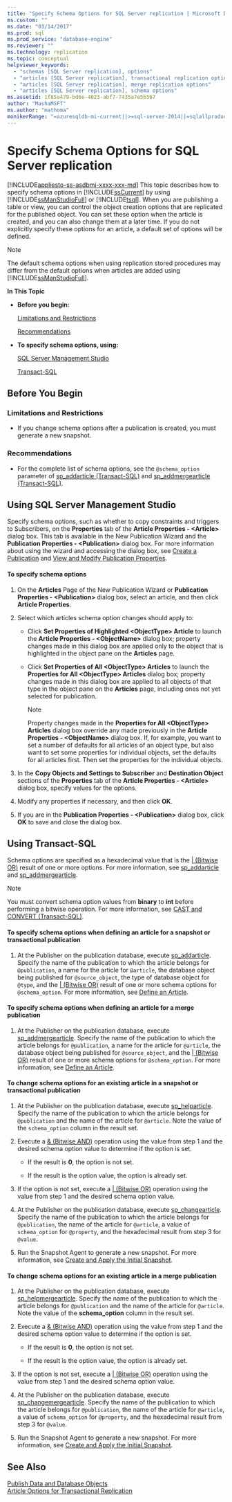 ```yaml
---
title: "Specify Schema Options for SQL Server replication | Microsoft Docs"
ms.custom: ""
ms.date: "03/14/2017"
ms.prod: sql
ms.prod_service: "database-engine"
ms.reviewer: ""
ms.technology: replication
ms.topic: conceptual
helpviewer_keywords: 
  - "schemas [SQL Server replication], options"
  - "articles [SQL Server replication], transactional replication options"
  - "articles [SQL Server replication], merge replication options"
  - "articles [SQL Server replication], schema options"
ms.assetid: 1f85a479-bd6e-4023-abf7-7435a7e5b567
author: "MashaMSFT"
ms.author: "mathoma"
monikerRange: "=azuresqldb-mi-current||>=sql-server-2014||=sqlallproducts-allversions"
---
```

# Specify Schema Options for SQL Server replication
[!INCLUDE[appliesto-ss-asdbmi-xxxx-xxx-md](../../../includes/appliesto-ss-asdbmi-xxxx-xxx-md.md)]
  This topic describes how to specify schema options in [!INCLUDE[ssCurrent](../../../includes/sscurrent-md.md)] by using [!INCLUDE[ssManStudioFull](../../../includes/ssmanstudiofull-md.md)] or [!INCLUDE[tsql](../../../includes/tsql-md.md)]. When you are publishing a table or view, you can control the object creation options that are replicated for the published object. You can set these option when the article is created, and you can also change them at a later time. If you do not explicitly specify these options for an article, a default set of options will be defined.  
  
> [!NOTE]  
>  The default schema options when using replication stored procedures may differ from the default options when articles are added using [!INCLUDE[ssManStudioFull](../../../includes/ssmanstudiofull-md.md)].  
  
 **In This Topic**  
  
-   **Before you begin:**  
  
     [Limitations and Restrictions](#Restrictions)  
  
     [Recommendations](#Recommendations)  
  
-   **To specify schema options, using:**  
  
     [SQL Server Management Studio](#SSMSProcedure)  
  
     [Transact-SQL](#TsqlProcedure)  
  
##  <a name="BeforeYouBegin"></a> Before You Begin  
  
###  <a name="Restrictions"></a> Limitations and Restrictions  
  
-   If you change schema options after a publication is created, you must generate a new snapshot.  
  
###  <a name="Recommendations"></a> Recommendations  
  
-   For the complete list of schema options, see the `@schema_option` parameter of [sp_addarticle &#40;Transact-SQL&#41;](../../../relational-databases/system-stored-procedures/sp-addarticle-transact-sql.md) and [sp_addmergearticle &#40;Transact-SQL&#41;](../../../relational-databases/system-stored-procedures/sp-addmergearticle-transact-sql.md).  
  
##  <a name="SSMSProcedure"></a> Using SQL Server Management Studio  
 Specify schema options, such as whether to copy constraints and triggers to Subscribers, on the **Properties** tab of the **Article Properties - \<Article>** dialog box. This tab is available in the New Publication Wizard and the **Publication Properties - \<Publication>** dialog box. For more information about using the wizard and accessing the dialog box, see [Create a Publication](../../../relational-databases/replication/publish/create-a-publication.md) and [View and Modify Publication Properties](../../../relational-databases/replication/publish/view-and-modify-publication-properties.md).  
  
#### To specify schema options  
  
1.  On the **Articles** Page of the New Publication Wizard or **Publication Properties - \<Publication>** dialog box, select an article, and then click **Article Properties**.  
  
2.  Select which articles schema option changes should apply to:  
  
    -   Click **Set Properties of Highlighted \<ObjectType> Article** to launch the **Article Properties - \<ObjectName>** dialog box; property changes made in this dialog box are applied only to the object that is highlighted in the object pane on the **Articles** page.  
  
    -   Click **Set Properties of All \<ObjectType> Articles** to launch the **Properties for All \<ObjectType> Articles** dialog box; property changes made in this dialog box are applied to all objects of that type in the object pane on the **Articles** page, including ones not yet selected for publication.  
  
        > [!NOTE]  
        >  Property changes made in the **Properties for All \<ObjectType> Articles** dialog box override any made previously in the **Article Properties - \<ObjectName>** dialog box. If, for example, you want to set a number of defaults for all articles of an object type, but also want to set some properties for individual objects, set the defaults for all articles first. Then set the properties for the individual objects.  
  
3.  In the **Copy Objects and Settings to Subscriber** and **Destination Object** sections of the **Properties** tab of the **Article Properties - \<Article>** dialog box, specify values for the options.  
  
4.  Modify any properties if necessary, and then click **OK**.  
  
5.  If you are in the **Publication Properties - \<Publication>** dialog box, click **OK** to save and close the dialog box.  

##  <a name="TsqlProcedure"></a> Using Transact-SQL  
 Schema options are specified as a hexadecimal value that is the [| (Bitwise OR)](../../../t-sql/language-elements/bitwise-or-transact-sql.md) result of one or more options. For more information, see [sp_addarticle](../../../relational-databases/system-stored-procedures/sp-addarticle-transact-sql.md) and [sp_addmergearticle](../../../relational-databases/system-stored-procedures/sp-addmergearticle-transact-sql.md).  
  
> [!NOTE]  
>  You must convert schema option values from **binary** to **int** before performing a bitwise operation. For more information, see [CAST and CONVERT &#40;Transact-SQL&#41;](../../../t-sql/functions/cast-and-convert-transact-sql.md).  
  
#### To specify schema options when defining an article for a snapshot or transactional publication  
  
1.  At the Publisher on the publication database, execute [sp_addarticle](../../../relational-databases/system-stored-procedures/sp-addarticle-transact-sql.md). Specify the name of the publication to which the article belongs for `@publication`, a name for the article for `@article`, the database object being published for `@source_object`, the type of database object for `@type`, and the [| (Bitwise OR)](../../../t-sql/language-elements/bitwise-or-transact-sql.md) result of one or more schema options for `@schema_option`. For more information, see [Define an Article](../../../relational-databases/replication/publish/define-an-article.md).  
  
#### To specify schema options when defining an article for a merge publication  
  
1.  At the Publisher on the publication database, execute [sp_addmergearticle](../../../relational-databases/system-stored-procedures/sp-addmergearticle-transact-sql.md). Specify the name of the publication to which the article belongs for `@publication`, a name for the article for `@article`, the database object being published for `@source_object`, and the [| (Bitwise OR)](../../../t-sql/language-elements/bitwise-or-transact-sql.md) result of one or more schema options for `@schema_option`. For more information, see [Define an Article](../../../relational-databases/replication/publish/define-an-article.md).  
  
#### To change schema options for an existing article in a snapshot or transactional publication  
  
1.  At the Publisher on the publication database, execute [sp_helparticle](../../../relational-databases/system-stored-procedures/sp-helparticle-transact-sql.md). Specify the name of the publication to which the article belongs for `@publication` and the name of the article for `@article`. Note the value of the `schema_option` column in the result set.  
  
2.  Execute a [& (Bitwise AND)](../../../t-sql/language-elements/bitwise-and-transact-sql.md) operation using the value from step 1 and the desired schema option value to determine if the option is set.  
  
    -   If the result is **0**, the option is not set.  
  
    -   If the result is the option value, the option is already set.  
  
3.  If the option is not set, execute a [| (Bitwise OR)](../../../t-sql/language-elements/bitwise-or-transact-sql.md) operation using the value from step 1 and the desired schema option value.  
  
4.  At the Publisher on the publication database, execute [sp_changearticle](../../../relational-databases/system-stored-procedures/sp-changearticle-transact-sql.md). Specify the name of the publication to which the article belongs for `@publication`, the name of the article for `@article`, a value of `schema_option` for `@property`, and the hexadecimal result from step 3 for `@value`.  
  
5.  Run the Snapshot Agent to generate a new snapshot. For more information, see [Create and Apply the Initial Snapshot](../../../relational-databases/replication/create-and-apply-the-initial-snapshot.md).  
  
#### To change schema options for an existing article in a merge publication  
  
1.  At the Publisher on the publication database, execute [sp_helpmergearticle](../../../relational-databases/system-stored-procedures/sp-helpmergearticle-transact-sql.md). Specify the name of the publication to which the article belongs for `@publication` and the name of the article for `@article`. Note the value of the **schema_option** column in the result set.  
  
2.  Execute a [& (Bitwise AND)](../../../t-sql/language-elements/bitwise-and-transact-sql.md) operation using the value from step 1 and the desired schema option value to determine if the option is set.  
  
    -   If the result is **0**, the option is not set.  
  
    -   If the result is the option value, the option is already set.  
  
3.  If the option is not set, execute a [| (Bitwise OR)](../../../t-sql/language-elements/bitwise-or-transact-sql.md) operation using the value from step 1 and the desired schema option value.  
  
4.  At the Publisher on the publication database, execute [sp_changemergearticle](../../../relational-databases/system-stored-procedures/sp-changemergearticle-transact-sql.md). Specify the name of the publication to which the article belongs for `@publication`, the name of the article for `@article`, a value of `schema_option` for `@property`, and the hexadecimal result from step 3 for `@value`.  
  
5.  Run the Snapshot Agent to generate a new snapshot. For more information, see [Create and Apply the Initial Snapshot](../../../relational-databases/replication/create-and-apply-the-initial-snapshot.md).  
  
## See Also  
 [Publish Data and Database Objects](../../../relational-databases/replication/publish/publish-data-and-database-objects.md)   
 [Article Options for Transactional Replication](../../../relational-databases/replication/transactional/article-options-for-transactional-replication.md)  
  
  

